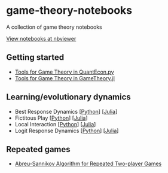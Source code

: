 # game-theory-notebooks
A collection of game theory notebooks

[View notebooks at nbviewer](https://nbviewer.jupyter.org/github/QuantEcon/game-theory-notebooks/)

## Getting started

* [Tools for Game Theory in QuantEcon.py](https://nbviewer.jupyter.org/github/QuantEcon/game-theory-notebooks/blob/master/game_theory_py.ipynb)
* [Tools for Game Theory in GameTheory.jl](https://nbviewer.jupyter.org/github/QuantEcon/game-theory-notebooks/blob/master/game_theory_jl.ipynb)

## Learning/evolutionary dynamics

* Best Response Dynamics
  [[Python](https://nbviewer.org/github/QuantEcon/game-theory-notebooks/blob/master/brd_py.ipynb)]
  [[Julia](https://nbviewer.org/github/QuantEcon/game-theory-notebooks/blob/master/brd_jl.ipynb)]
* Fictitous Play
  [[Python](https://nbviewer.org/github/QuantEcon/game-theory-notebooks/blob/master/fictplay_py.ipynb)]
  [[Julia](https://nbviewer.org/github/QuantEcon/game-theory-notebooks/blob/master/fictplay_jl.ipynb)]
* Local Interaction
  [[Python](https://nbviewer.org/github/QuantEcon/game-theory-notebooks/blob/master/localint_py.ipynb)]
  [[Julia](https://nbviewer.org/github/QuantEcon/game-theory-notebooks/blob/master/localint_jl.ipynb)]
* Logit Response Dynamics
  [[Python](https://nbviewer.org/github/QuantEcon/game-theory-notebooks/blob/master/logitdyn_py.ipynb)]
  [[Julia](https://nbviewer.org/github/QuantEcon/game-theory-notebooks/blob/master/logitdyn_jl.ipynb)]

## Repeated games

* [Abreu-Sannikov Algorithm for Repeated Two-player Games](https://nbviewer.jupyter.org/github/QuantEcon/game-theory-notebooks/blob/master/as_py.ipynb)
